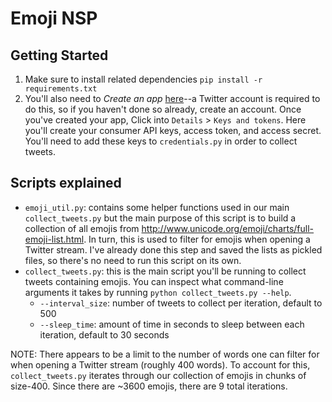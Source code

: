 # Emoji NSP
## Getting Started
1. Make sure to install related dependencies
`pip install -r requirements.txt`
2. You'll also need to _Create an app_ [here](https://developer.twitter.com/en/apps)--a Twitter account is required to do this, so if you haven't done so already, create an account. Once you've created your app, Click into `Details` > `Keys and tokens`. Here you'll create your consumer API keys, access token, and access secret. You'll need to add these keys to `credentials.py` in order to collect tweets. 

## Scripts explained
* `emoji_util.py`: contains some helper functions used in our main `collect_tweets.py` but the main purpose of this script is to build a collection of all emojis from http://www.unicode.org/emoji/charts/full-emoji-list.html. In turn, this is used to filter for emojis when opening a Twitter stream. I've already done this step and saved the lists as pickled files, so there's no need to run this script on its own. 
* `collect_tweets.py`: this is the main script you'll be running to collect tweets containing emojis. You can inspect what command-line arguments it takes by running `python collect_tweets.py --help`. 
    * `--interval_size`: number of tweets to collect per iteration, default to 500
    * `--sleep_time`: amount of time in seconds to sleep between each iteration, default to 30 seconds
 
NOTE: There appears to be a limit to the number of words one can filter for when opening a Twitter stream (roughly 400 words). To account for this, `collect_tweets.py` iterates through our collection of emojis in chunks of size-400. Since there are ~3600 emojis, there are 9 total iterations.